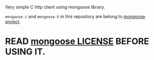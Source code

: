 Very simple C http client using mongoose library.

`mongoose.c` and `mongoose.h` in this repository are belong to [mongoose project](https://github.com/cesanta/mongoose).

# READ [mongoose LICENSE](https://github.com/cesanta/mongoose/blob/master/LICENSE) BEFORE USING IT.
